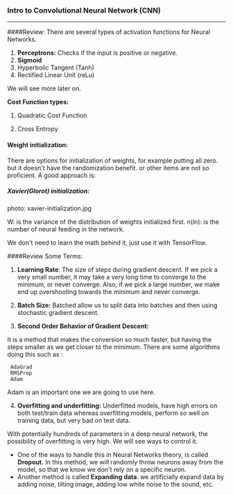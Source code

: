 ### Intro to Convolutional Neural Network  (CNN)

---
####Review:
 There are several types of activation functions for Neural Networks. 
 
 1) __Perceptrons:__ Checks if the input is positive or negative.
 2) __Sigmoid__
 3) Hyperbolic Tangent (Tanh)
 4) Rectified Linear Unit (reLu)
  
 We will see more later on.
 
 __Cost Function types:__
 
 1) Quadratic Cost Function
 
 2) Cross Entropy
 
 #### Weight initialization:
 
 There are options for initialization of weights, for example putting all zero. but it doesn't have the randomization benefit. or other items are not so proficient. A good approach is:
 
 ##### Xavier(Glorot) initialization:
 photo: xavier-initialization.jpg
 
 W: is the variance of the distribution of weights initialized first. 
 n(in): is the number of neural feeding in the network.
 
 We don't need to learn the math behind it, just use it with TensorFlow.
 
 ####Review Some Terms:
 
 1) __Learning Rate__: The size of steps during gradient descent. If we pick a very small number, it may take a very long time to converge to the minimum, or never converge. Also, if we pick a large number, we make end up overshooting towards the minimum and never converge.
 
 2) __Batch Size:__ Batched allow us to split data into batches and then using stochastic gradient descent. 
 
 3) __Second Order Behavior of Gradient Descent:__
 
 It is a method that makes the conversion so much faster, but having the steps smaller as we get closer to the minimum. There are some algorithms doing this such as :
    
     AdaGrad
     RMSProp
     Adam
 
 Adam is an important one we are going to use here.
 
 4) __Overfitting and underfitting:__ Underfitted models, have high errors on both test/train data whereas overfitting models, perform so well on training data, but very bad on test data.
 
 With potentially hundreds of parameters in a deep neural network, the possibility of overfitting is very high. We will see ways to control it. 
 
 - One of the ways to handle this in Neural Networks theory, is called __Dropout.__  In this method, we will randomly throw neurons away from the model, so that we know we don't rely on a specific neuron.
 - Another method is called __Expanding data__.  we artificially expand data by adding noise, tilting image, adding low white noise to the sound, etc.
 
